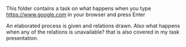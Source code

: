 This folder contains a task on what happens when you type https://www.google.com in your browser 
and press Enter

An elaborated process is given and relations drawn.
Also what happens when any of the relations is unavailable?
that is also covered in my task presentation.
